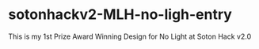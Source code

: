 # sotonhackv2-MLH-no-ligh-entry
This is my 1st Prize Award Winning Design for No Light at Soton Hack v2.0
